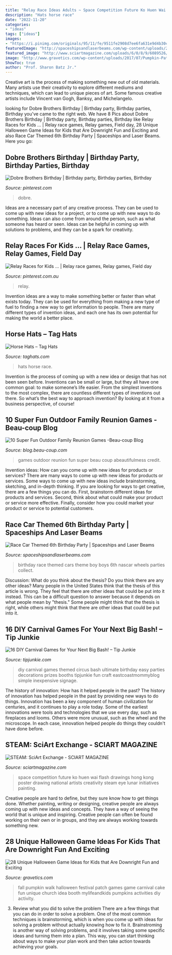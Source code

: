 ```yaml
---
title: "Relay Race Ideas Adults ~ Space Competition Future Ko Huen Wai Flash Drawings Hong Kong Poster Drawing National Artists Creativity Steam Eye Lunar Initiatives Painting"
description: "Hats horse race"
date: "2022-11-20"
categories:
- "ideas"
tags: ["ideas"]
images:
- "https://i.pinimg.com/originals/95/11/fe/9511fe2908d7ee6fa631e9d4b30c603e.jpg"
featuredImage: "http://spaceshipsandlaserbeams.com/wp-content/uploads/2015/09/race-car-boy-birthday-party-ideas-33-1.jpg"
featured_image: "http://www.sciartmagazine.com/uploads/6/0/8/9/6089526/511-future-space-in-eye-ko-huen-wai_orig.jpg"
image: "http://www.gravetics.com/wp-content/uploads/2017/07/Pumpkin-Patch-Walk.jpg"
ShowToc: true
author: "Prof. Sharon Batz Jr."
---
```



Creative art is the process of making something new out of old materials. Many artists use their creativity to explore different mediums and techniques, which can lead to unique pieces of art. Some famous creative artists include Vincent van Gogh, Banksy, and Michelangelo.

	

		
looking for Dobre Brothers Birthday | Birthday party, Birthday parties, Birthday you've came to the right web. We have 8 Pics about Dobre Brothers Birthday | Birthday party, Birthday parties, Birthday like Relay Races for Kids … | Relay race games, Relay games, Field day, 28 Unique Halloween Game Ideas for Kids that Are Downright Fun and Exciting and also Race Car Themed 6th Birthday Party | Spaceships and Laser Beams. Here you go:
		
    
## Dobre Brothers Birthday | Birthday Party, Birthday Parties, Birthday

<img loading=lazy src="https://i.pinimg.com/originals/95/11/fe/9511fe2908d7ee6fa631e9d4b30c603e.jpg" onerror="this.onerror=null;this.src='https://tse4.mm.bing.net/th?id=OIP.zHU5nmA1ii0b9R4fRbHOwAHaJ4&amp;pid=15.1';" alt="Dobre Brothers Birthday | Birthday party, Birthday parties, Birthday">

_Source: pinterest.com_

>dobre. 

	

Ideas are a necessary part of any creative process. They can be used to come up with new ideas for a project, or to come up with new ways to do something. Ideas can also come from around the person, such as what someone has heard or seen. Ideas can be helpful in coming up with solutions to problems, and they can be a spark for creativity.

    
## Relay Races For Kids … | Relay Race Games, Relay Games, Field Day

<img loading=lazy src="https://i.pinimg.com/736x/4c/61/e1/4c61e1c79ed8189b0667dba7f647c01f--kids-relay-races-relay-race-games.jpg" onerror="this.onerror=null;this.src='https://tse4.mm.bing.net/th?id=OIP.GnmHpPqlA64wZ4tygwA6zwHaE8&amp;pid=15.1';" alt="Relay Races for Kids … | Relay race games, Relay games, Field day">

_Source: pinterest.com.au_

>relay. 

	

Invention ideas are a way to make something better or faster than what exists today. They can be used for everything from making a new type of fuel to finding a new way to get information to people. There are many different types of invention ideas, and each one has its own potential for making the world a better place.

    
## Horse Hats – Tag Hats

<img loading=lazy src="http://www.taghats.com/wp-content/uploads/2015/06/Horse-Race-Hats.jpg" onerror="this.onerror=null;this.src='https://tse2.mm.bing.net/th?id=OIP.LRwU-bU1ScJK5LPN6TJaIwHaE7&amp;pid=15.1';" alt="Horse Hats – Tag Hats">

_Source: taghats.com_

>hats horse race. 

	

Invention is the process of coming up with a new idea or design that has not been seen before. Inventions can be small or large, but they all have one common goal: to make someone’s life easier. From the simplest inventions to the most complex, there are countless different types of inventions out there. So what’s the best way to approach invention? By looking at it from a business perspective, of course!

    
## 10 Super Fun Outdoor Family Reunion Games -Beau-coup Blog

<img loading=lazy src="http://cdn.beau-coup.com/content-images/152437/152437-0.jpg" onerror="this.onerror=null;this.src='https://tse2.mm.bing.net/th?id=OIP.npGfJWh2IvzXB1JGH8BRVAHaLH&amp;pid=15.1';" alt="10 Super Fun Outdoor Family Reunion Games -Beau-coup Blog">

_Source: blog.beau-coup.com_

>games outdoor reunion fun super beau coup abeautifulmess credit. 

	

Invention ideas: How can you come up with new ideas for products or services?
There are many ways to come up with new ideas for products or services. Some ways to come up with new ideas include brainstorming, sketching, and in-depth thinking. If you are looking for ways to get creative, there are a few things you can do. First, brainstorm different ideas for products and services. Second, think about what could make your product or service more effective. Finally, consider how you could market your product or service to potential customers.

    
## Race Car Themed 6th Birthday Party | Spaceships And Laser Beams

<img loading=lazy src="http://spaceshipsandlaserbeams.com/wp-content/uploads/2015/09/race-car-boy-birthday-party-ideas-33-1.jpg" onerror="this.onerror=null;this.src='https://tse2.mm.bing.net/th?id=OIP.dI5vj82eV4DdV6bY_le78AHaLH&amp;pid=15.1';" alt="Race Car Themed 6th Birthday Party | Spaceships and Laser Beams">

_Source: spaceshipsandlaserbeams.com_

>birthday race themed cars theme boy boys 6th nascar wheels parties collect. 

	

Discussion: What do you think about the thesis? Do you think there are any other ideas?
Many people in the United States think that the thesis of this article is wrong. They feel that there are other ideas that could be put into it instead. This can be a difficult question to answer because it depends on what people mean by "thesis." Some people might think that the thesis is right, while others might think that there are other ideas that could be put into it.

    
## 16 DIY Carnival Games For Your Next Big Bash! – Tip Junkie

<img loading=lazy src="https://cdn.tipjunkie.com/wp-content/uploads/cache/63/e7/63e75d8d67fa2334af3b2c992bc957e5.jpg" onerror="this.onerror=null;this.src='https://tse4.mm.bing.net/th?id=OIP.-uEzjm-mln43p-H-5MNd-AHaKl&amp;pid=15.1';" alt="16 DIY Carnival Games for Your Next Big Bash! – Tip Junkie">

_Source: tipjunkie.com_

>diy carnival games themed circus bash ultimate birthday easy parties decorations prizes booths tipjunkie fun craft eastcoastmommyblog simple inexpensive signage. 

	

The history of innovation: How has it helped people in the past?
The history of innovation has helped people in the past by providing new ways to do things. Innovation has been a key component of human civilization for centuries, and it continues to play a role today. Some of the earliest innovations were tools and technologies that we use every day, such as fireplaces and looms. Others were more unusual, such as the wheel and the microscope. In each case, innovation helped people do things they couldn't have done before.

    
## STEAM: SciArt Exchange - SCIART MAGAZINE

<img loading=lazy src="http://www.sciartmagazine.com/uploads/6/0/8/9/6089526/511-future-space-in-eye-ko-huen-wai_orig.jpg" onerror="this.onerror=null;this.src='https://tse2.mm.bing.net/th?id=OIP.0W2ZxPp8FKE3FL-a0dnrcwHaKn&amp;pid=15.1';" alt="STEAM: SciArt Exchange - SCIART MAGAZINE">

_Source: sciartmagazine.com_

>space competition future ko huen wai flash drawings hong kong poster drawing national artists creativity steam eye lunar initiatives painting. 

	

Creative people are hard to define, but they sure know how to get things done. Whether painting, writing or designing, creative people are always coming up with new ideas and concepts. They have a way of seeing the world that is unique and inspiring. Creative people can often be found working on their own or in groups, and they are always working towards something new.

    
## 28 Unique Halloween Game Ideas For Kids That Are Downright Fun And Exciting

<img loading=lazy src="http://www.gravetics.com/wp-content/uploads/2017/07/Pumpkin-Patch-Walk.jpg" onerror="this.onerror=null;this.src='https://tse3.mm.bing.net/th?id=OIP.Mr-YR9ucowMkk5stIPSdeQHaJo&amp;pid=15.1';" alt="28 Unique Halloween Game Ideas for Kids that Are Downright Fun and Exciting">

_Source: gravetics.com_

>fall pumpkin walk halloween festival patch games game carnival cake fun unique church idea booth mylifeandkids pumpkins activities diy activity. 

	

3. Review what you did to solve the problem
There are a few things that you can do in order to solve a problem. One of the most common techniques is brainstorming, which is when you come up with ideas for solving a problem without actually knowing how to fix it. Brainstroming is another way of solving problems, and it involves taking some specific ideas and turning them into a plan. This way, you can start thinking about ways to make your plan work and then take action towards achieving your goals.

